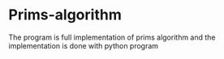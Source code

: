# Prims-algorithm #
The program is full implementation of prims algorithm and the implementation is done with python program
